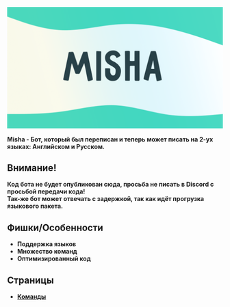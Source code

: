 <img src="../assets/MishaDesign.png" alt="banner" />

**Misha - Бот, который был переписан и теперь может писать на 2-ух языках: Английском и Русском.**

## Внимание!
**Код бота не будет опубликован сюда, просьба не писать в Discord с просьбой передачи кода!**<br>
**Так-же бот может отвечать с задержкой, так как идёт прогрузка языкового пакета.**

## Фишки/Особенности
- **Поддержка языков**
- **Множество команд**
- **Оптимизированный код**

## Страницы
- **[Команды](other/commands.md)**

